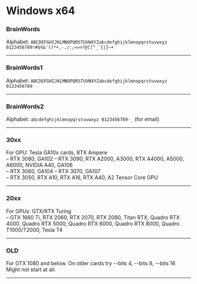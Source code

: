 # Windows x64

### BrainWords<br>
Alphabet: ```ABCDEFGHIJKLMNOPQRSTUVWXYZabcdefghijklmnopqrstuvwxyz 0123456789!#$%&'()*+,-./:;<=>?@[]^_`{|}~+```<hr>

### BrainWords1<br>
Alphabet: ```ABCDEFGHIJKLMNOPQRSTUVWXYZabcdefghijklmnopqrstuvwxyz 0123456789```<hr>

### BrainWords2<br>
Alphabet: ```abcdefghijklmnopqrstuvwxyz 0123456789-_``` (for email)<hr>

### 30xx
For GPU: Tesla GA10x cards, RTX Ampere <br>
– RTX 3080, GA102 – RTX 3090, RTX A2000, A3000, RTX A4000, A5000, A6000, NVIDIA A40, GA106 <br>
– RTX 3060, GA104 – RTX 3070, GA107 <br>
– RTX 3050, RTX A10, RTX A16, RTX A40, A2 Tensor Core GPU<hr>

### 20xx
For GPUs: GTX/RTX Turing <br>
– GTX 1660 Ti, RTX 2060, RTX 2070, RTX 2080, Titan RTX, Quadro RTX 4000, Quadro RTX 5000, Quadro RTX 6000, Quadro RTX 8000, Quadro T1000/T2000, Tesla T4<hr>

### OLD 
For GTX 1080 and below. On older cards try --bits 4, --bits 8, --bits 16<br>
Might not start at all.<hr>
